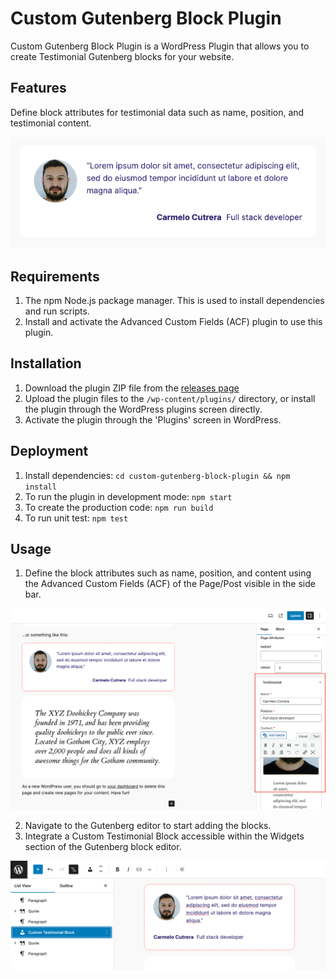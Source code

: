 # Custom Gutenberg Block Plugin

Custom Gutenberg Block Plugin is a WordPress Plugin that allows you to create Testimonial Gutenberg blocks for your website.

## Features

Define block attributes for testimonial data such as name, position, and testimonial content.

![](/assets/screenshot-2.png)

## Requirements

1. The npm Node.js package manager. This is used to install dependencies and run scripts.
2. Install and activate the Advanced Custom Fields (ACF) plugin to use this plugin.

## Installation

1. Download the plugin ZIP file from the [releases page](https://github.com/carmelocutrera/custom-gutenberg-block/releases/tag/latest)
2. Upload the plugin files to the `/wp-content/plugins/` directory, or install the plugin through the WordPress plugins screen directly.
3. Activate the plugin through the 'Plugins' screen in WordPress.

## Deployment

1. Install dependencies: `cd custom-gutenberg-block-plugin && npm install`
2. To run the plugin in development mode: `npm start`
3. To create the production code: `npm run build`
4. To run unit test: `npm test`

## Usage

1. Define the block attributes such as name, position, and content using the Advanced Custom Fields (ACF) of the Page/Post visible in the side bar.

![](/assets/screenshot-3.png)

2. Navigate to the Gutenberg editor to start adding the blocks.
3. Integrate a Custom Testimonial Block accessible within the Widgets section of the Gutenberg block editor.

![](/assets/screenshot-1.png)
